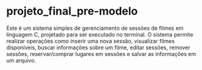 # projeto_final_pre-modelo

Este é um sistema simples de gerenciamento de sessões de filmes em linguagem C, projetado para ser executado no terminal. O sistema permite realizar operações como inserir uma nova sessão, visualizar filmes disponíveis, buscar informações sobre um filme, editar sessões, remover sessões, reservar/comprar lugares em sessões e salvar as informações em um arquivo.
